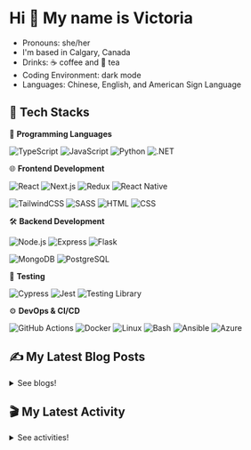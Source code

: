 # Hi 👋 My name is Victoria

- Pronouns: she/her
- I'm based in Calgary, Canada
- Drinks: ☕ coffee and 🍵 tea
- Coding Environment: dark mode
- Languages: Chinese, English, and American Sign Language

## 💼 Tech Stacks

📝 **Programming Languages**

![TypeScript](https://img.shields.io/badge/TypeScript-3178C6.svg?style=for-the-badge&logo=TypeScript&logoColor=white)  ![JavaScript](https://img.shields.io/badge/JavaScript-F7DF1E.svg?style=for-the-badge&logo=JavaScript&logoColor=black)  ![Python](https://img.shields.io/badge/Python-3776AB.svg?style=for-the-badge&logo=Python&logoColor=white)  ![.NET](https://img.shields.io/badge/.NET-512BD4.svg?style=for-the-badge&logo=dotnet&logoColor=white)  

🌐 **Frontend Development**

![React](https://img.shields.io/badge/React-61DAFB.svg?style=for-the-badge&logo=React&logoColor=black)  ![Next.js](https://img.shields.io/badge/Next.js-000000.svg?style=for-the-badge&logo=nextdotjs&logoColor=white)  ![Redux](https://img.shields.io/badge/Redux-764ABC.svg?style=for-the-badge&logo=Redux&logoColor=white)  ![React Native](https://img.shields.io/badge/React%20Native-61DAFB.svg?style=for-the-badge&logo=React&logoColor=black)  

![TailwindCSS](https://img.shields.io/badge/Tailwind%20CSS-06B6D4.svg?style=for-the-badge&logo=Tailwind-CSS&logoColor=white)  ![SASS](https://img.shields.io/badge/Sass-CC6699.svg?style=for-the-badge&logo=Sass&logoColor=white)  ![HTML](https://img.shields.io/badge/HTML5-E34F26?style=for-the-badge&logo=html5&logoColor=white)  ![CSS](https://img.shields.io/badge/-css3-1572B6?&style=for-the-badge&logo=css3&logoColor=white)  

🛠 **Backend Development**

![Node.js](https://img.shields.io/badge/Node.js-339933?style=for-the-badge&logo=nodedotjs&logoColor=white)  ![Express](https://img.shields.io/badge/Express.js-000000?style=for-the-badge&logo=express&logoColor=white)  ![Flask](https://img.shields.io/badge/Flask-000000.svg?style=for-the-badge&logo=Flask&logoColor=white)  

![MongoDB](https://img.shields.io/badge/MongoDB-4EA94B?style=for-the-badge&logo=mongodb&logoColor=white)  ![PostgreSQL](https://img.shields.io/badge/PostgreSQL-4169E1.svg?style=for-the-badge&logo=PostgreSQL&logoColor=white)

🧪 **Testing**

![Cypress](https://img.shields.io/badge/Cypress-17202C.svg?style=for-the-badge&logo=Cypress&logoColor=white)  ![Jest](https://img.shields.io/badge/Jest-C21325?style=for-the-badge&logo=jest&logoColor=white)  ![Testing Library](https://img.shields.io/badge/Testing%20Library-E33332.svg?style=for-the-badge&logo=Testing-Library&logoColor=white)  

⚙️ **DevOps & CI/CD** 

![GitHub Actions](https://img.shields.io/badge/GitHub%20Actions-2088FF.svg?style=for-the-badge&logo=GitHub-Actions&logoColor=white)  ![Docker](https://img.shields.io/badge/Docker-2496ED.svg?style=for-the-badge&logo=Docker&logoColor=white)  ![Linux](https://img.shields.io/badge/Linux-FCC624.svg?style=for-the-badge&logo=Linux&logoColor=black)  ![Bash](https://img.shields.io/badge/GNU%20Bash-4EAA25.svg?style=for-the-badge&logo=GNU-Bash&logoColor=white)  ![Ansible](https://img.shields.io/badge/Ansible-EE0000.svg?style=for-the-badge&logo=Ansible&logoColor=white) ![Azure](https://img.shields.io/badge/Azure-0089D6.svg?style=for-the-badge&logo=AzureS&logoColor=white)

## ✍️ My Latest Blog Posts

<details close>
<summary>See blogs!</summary>
  
<!-- BLOG-POST-LIST:START -->
 - 💯 [Learning SQL: Subqueries](https://victoriacheng15.vercel.app/blog/learning-sql-subqueries)
 - 🌮 [SSL and TLS Explained for Secure Communication](https://victoriacheng15.vercel.app/blog/ssl-and-tls-explained-for-secure-communication)
 - 💫 [March Reflection 2025](https://victoriacheng15.vercel.app/blog/march-reflection-2025)
 - 💫 [Exploring ping - Linux Commands](https://victoriacheng15.vercel.app/blog/exploring-ping-linux-commands)
 - 🌮 [Learning SQL: CASE](https://victoriacheng15.vercel.app/blog/learning-sql-case)<!-- BLOG-POST-LIST:END -->

</details>

## 🎬 My Latest Activity

<details close>
<summary>See activities!</summary>

<!--RECENT_ACTIVITY:start-->
1. ⬆️ Pushed 1 commit(s) to [victoriacheng15/mehub](https://github.com/victoriacheng15/mehub)
2. 🎉 Merged PR [#133](https://github.com/victoriacheng15/mehub/pull/133) in [victoriacheng15/mehub](https://github.com/victoriacheng15/mehub)
3. ⬆️ Pushed 1 commit(s) to [victoriacheng15/the-gopher-learning](https://github.com/victoriacheng15/the-gopher-learning)
4. ✔️ Closed issue [#18](https://github.com/victoriacheng15/the-gopher-learning/issues/18) in [victoriacheng15/the-gopher-learning](https://github.com/victoriacheng15/the-gopher-learning)
5. 🎉 Merged PR [#30](https://github.com/victoriacheng15/the-gopher-learning/pull/30) in [victoriacheng15/the-gopher-learning](https://github.com/victoriacheng15/the-gopher-learning)
<!--RECENT_ACTIVITY:end-->

</details>
